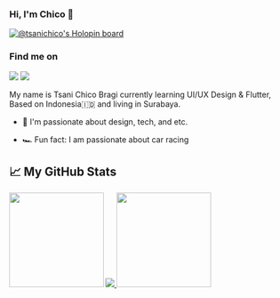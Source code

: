 ### Hi, I'm Chico 👋
[![@tsanichico's Holopin board](https://holopin.me/tsanichico)](https://holopin.io/@tsanichico)

### Find me on

[<img src="https://img.shields.io/badge/gmail-red.svg?&style=for-the-badge&logo=gmail&logoColor=white" />](mailto:hi.tsanichico@gmail.com) [<img src="https://img.shields.io/badge/linkedin-%230077B5.svg?&style=for-the-badge&logo=linkedin&logoColor=white" />](https://www.linkedin.com/in/tsanichico/)

My name is Tsani Chico Bragi currently learning UI/UX Design & Flutter, Based on Indonesia🇮🇩 and living in Surabaya.

- 🤍 I'm passionate about design, tech, and etc.

- 🏎️ Fun fact: I am passionate about car racing 

<!--START_SECTION:stats-->
## &#x1f4c8; My GitHub Stats
<a href="https://github.com/tsanichico">
  <img src="https://github-readme-streak-stats.herokuapp.com?user=tsanichico&theme=blueberry_duo">
  <img height="170em" src="https://github-readme-stats.vercel.app/api?username=tsanichico&theme=tokyonight&show_icons=true" align="left" />
  <img height="170em" src="https://github-readme-stats.vercel.app/api/top-langs/?username=tsanichico&theme=tokyonight&layout=compact" />
</a>
<!--END_SECTION:stats-->
